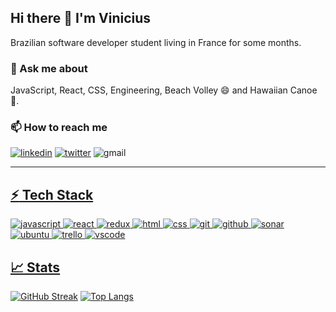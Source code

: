 ## Hi there 👋 I'm Vinicius

Brazilian software developer student living in France for some months.

### 💬 Ask me about

JavaScript, React, CSS, Engineering, Beach Volley 😄 and Hawaiian Canoe :canoe:.

### 📫 How to reach me 

[![linkedin](https://img.shields.io/badge/LinkedIn-0077B5?style=for-the-badge&logo=linkedin&logoColor=white)](https://www.linkedin.com/in/vpfranco/)
[![twitter](https://img.shields.io/badge/Twitter-1DA1F2?style=for-the-badge&logo=twitter&logoColor=white)](https://twitter.com/vipfranco1)
![gmail](https://img.shields.io/badge/Gmail-D14836?style=for-the-badge&logo=gmail&logoColor=white)<a href='vpacheco0427@gmail.com' />
<hr>

## :zap: Tech Stack
![javascript](https://img.shields.io/badge/JavaScript-323330?style=for-the-badge&logo=javascript&logoColor=F7DF1E)
![react](https://img.shields.io/badge/React-20232A?style=for-the-badge&logo=react&logoColor=61DAFB)
![redux](https://img.shields.io/badge/Redux-593D88?style=for-the-badge&logo=redux&logoColor=white)
![html](https://img.shields.io/badge/HTML5-E34F26?style=for-the-badge&logo=html5&logoColor=white)
![css](https://img.shields.io/badge/CSS3-1572B6?style=for-the-badge&logo=css3&logoColor=white)
![git](https://img.shields.io/badge/GIT-E44C30?style=for-the-badge&logo=git&logoColor=white)
![github](https://img.shields.io/badge/GitHub-100000?style=for-the-badge&logo=github&logoColor=white)
![sonar](https://img.shields.io/badge/Sonar%20cloud-F3702A?style=for-the-badge&logo=sonarcloud&logoColor=white)
![ubuntu](https://img.shields.io/badge/Ubuntu-E95420?style=for-the-badge&logo=ubuntu&logoColor=white)
![trello](https://img.shields.io/badge/Trello-0052CC?style=for-the-badge&logo=trello&logoColor=white)
![vscode](https://img.shields.io/badge/Visual_Studio_Code-0078D4?style=for-the-badge&logo=visual%20studio%20code&logoColor=white)

## :chart_with_upwards_trend: Stats 
[![GitHub Streak](https://github-readme-streak-stats.herokuapp.com?user=FrancoViniciusP&date_format=M%20j%5B%2C%20Y%5D)](https://git.io/streak-stats)
[![Top Langs](https://github-readme-stats.vercel.app/api?username=FrancoViniciusP)](https://github.com/anuraghazra/github-readme-stats)



<!--
**FrancoViniciusP/FrancoViniciusP** is a ✨ _special_ ✨ repository because its `README.md` (this file) appears on your GitHub profile.

Here are some ideas to get you started:

- 🔭 I’m currently working on ...
- 🌱 I’m currently learning ...
- 👯 I’m looking to collaborate on ...
- 🤔 I’m looking for help with ...
- 💬 Ask me about ...
-  : ...
- 😄 Pronouns: ...
- ⚡ Fun fact: ...
-->
